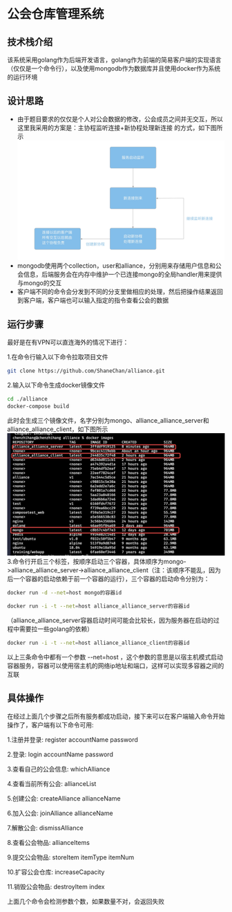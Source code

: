 # 公会仓库管理系统
## 技术栈介绍
 该系统采用golang作为后端开发语言，golang作为前端的简易客户端的实现语言（仅仅是一个命令行），以及使用mongodb作为数据库并且使用docker作为系统的运行环境
## 设计思路
- 由于题目要求的仅仅是个人对公会数据的修改，公会成员之间并无交互，所以这里我采用的方案是：主协程监听连接+新协程处理新连接 的方式，如下图所示
![图片](/images/20220626-151157.jpg)
- mongodb使用两个collection，user和alliance，分别用来存储用户信息和公会信息，后端服务会在内存中维护一个已连接mongo的全局handler用来提供与mongo的交互
- 客户端不同的命令会分发到不同的分支里做相应的处理，然后把操作结果返回到客户端，客户端也可以输入指定的指令查看公会的数据
## 运行步骤
最好是在有VPN可以直连海外的情况下进行：

1.在命令行输入以下命令拉取项目文件
```bash
git clone https://github.com/ShaneChan/alliance.git
```
2.输入以下命令生成docker镜像文件
```bash
cd ./alliance
docker-compose build
```
此时会生成三个镜像文件，名字分别为mongo、alliance_alliance_server和alliance_alliance_client，如下图所示
![图片](/images/20220626-154836.jpg)
3.命令行开启三个标签，按顺序启动三个容器，具体顺序为mongo->alliance_alliance_server->alliance_alliance_client（注：该顺序不能乱，因为后一个容器的启动依赖于前一个容器的运行），三个容器的启动命令分别为：
```bash
docker run -d --net=host mongo的容器id
```
```bash
docker run -i -t --net=host alliance_alliance_server的容器id
```
（alliance_alliance_server容器启动时间可能会比较长，因为服务器在启动的过程中需要拉一些golang的依赖）
```bash
docker run -i -t --net=host alliance_alliance_client的容器id
```
以上三条命令中都有一个参数 --net=host ，这个参数的意思是以宿主机模式启动容器服务，容器可以使用宿主机的网络ip地址和端口，这样可以实现多容器之间的互联
## 具体操作
在经过上面几个步骤之后所有服务都成功启动，接下来可以在客户端输入命令开始操作了，客户端有以下命令可用:

1.注册并登录: register accountName password
 
2.登录: login accountName password
 
3.查看自己的公会信息: whichAlliance
 
4.查看当前所有公会: allianceList 
 
5.创建公会: createAlliance allianceName
 
6.加入公会: joinAlliance allianceName 
 
7.解散公会: dismissAlliance
 
8.查看公会物品: allianceItems
 
9.提交公会物品: storeItem itemType itemNum 

10.扩容公会仓库: increaseCapacity 
 
11.销毁公会物品: destroyItem index 

上面几个命令会检测参数个数，如果数量不对，会返回失败